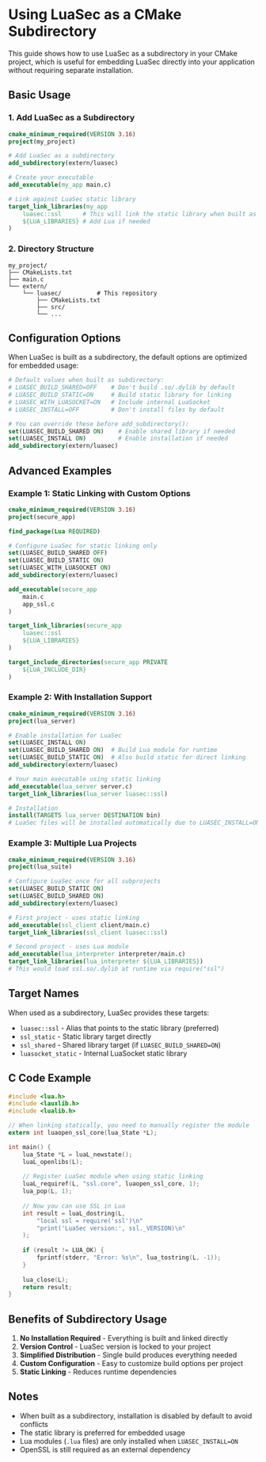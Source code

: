# Using LuaSec as a CMake Subdirectory

This guide shows how to use LuaSec as a subdirectory in your CMake project, which is useful for embedding LuaSec directly into your application without requiring separate installation.

## Basic Usage

### 1. Add LuaSec as a Subdirectory

```cmake
cmake_minimum_required(VERSION 3.16)
project(my_project)

# Add LuaSec as a subdirectory
add_subdirectory(extern/luasec)

# Create your executable
add_executable(my_app main.c)

# Link against LuaSec static library
target_link_libraries(my_app 
    luasec::ssl      # This will link the static library when built as subdirectory
    ${LUA_LIBRARIES} # Add Lua if needed
)
```

### 2. Directory Structure

```
my_project/
├── CMakeLists.txt
├── main.c
└── extern/
    └── luasec/          # This repository
        ├── CMakeLists.txt
        ├── src/
        └── ...
```

## Configuration Options

When LuaSec is built as a subdirectory, the default options are optimized for embedded usage:

```cmake
# Default values when built as subdirectory:
# LUASEC_BUILD_SHARED=OFF    # Don't build .so/.dylib by default
# LUASEC_BUILD_STATIC=ON     # Build static library for linking
# LUASEC_WITH_LUASOCKET=ON   # Include internal LuaSocket
# LUASEC_INSTALL=OFF         # Don't install files by default

# You can override these before add_subdirectory():
set(LUASEC_BUILD_SHARED ON)    # Enable shared library if needed
set(LUASEC_INSTALL ON)         # Enable installation if needed
add_subdirectory(extern/luasec)
```

## Advanced Examples

### Example 1: Static Linking with Custom Options

```cmake
cmake_minimum_required(VERSION 3.16)
project(secure_app)

find_package(Lua REQUIRED)

# Configure LuaSec for static linking only
set(LUASEC_BUILD_SHARED OFF)
set(LUASEC_BUILD_STATIC ON)
set(LUASEC_WITH_LUASOCKET ON)
add_subdirectory(extern/luasec)

add_executable(secure_app 
    main.c
    app_ssl.c
)

target_link_libraries(secure_app
    luasec::ssl
    ${LUA_LIBRARIES}
)

target_include_directories(secure_app PRIVATE
    ${LUA_INCLUDE_DIR}
)
```

### Example 2: With Installation Support

```cmake
cmake_minimum_required(VERSION 3.16)
project(lua_server)

# Enable installation for LuaSec
set(LUASEC_INSTALL ON)
set(LUASEC_BUILD_SHARED ON)  # Build Lua module for runtime
set(LUASEC_BUILD_STATIC ON)  # Also build static for direct linking
add_subdirectory(extern/luasec)

# Your main executable using static linking
add_executable(lua_server server.c)
target_link_libraries(lua_server luasec::ssl)

# Installation
install(TARGETS lua_server DESTINATION bin)
# LuaSec files will be installed automatically due to LUASEC_INSTALL=ON
```

### Example 3: Multiple Lua Projects

```cmake
cmake_minimum_required(VERSION 3.16)
project(lua_suite)

# Configure LuaSec once for all subprojects
set(LUASEC_BUILD_STATIC ON)
set(LUASEC_BUILD_SHARED ON)
add_subdirectory(extern/luasec)

# First project - uses static linking
add_executable(ssl_client client/main.c)
target_link_libraries(ssl_client luasec::ssl)

# Second project - uses Lua module
add_executable(lua_interpreter interpreter/main.c)
target_link_libraries(lua_interpreter ${LUA_LIBRARIES})
# This would load ssl.so/.dylib at runtime via require("ssl")
```

## Target Names

When used as a subdirectory, LuaSec provides these targets:

- `luasec::ssl` - Alias that points to the static library (preferred)
- `ssl_static` - Static library target directly
- `ssl_shared` - Shared library target (if `LUASEC_BUILD_SHARED=ON`)
- `luasocket_static` - Internal LuaSocket static library

## C Code Example

```c
#include <lua.h>
#include <lauxlib.h>
#include <lualib.h>

// When linking statically, you need to manually register the module
extern int luaopen_ssl_core(lua_State *L);

int main() {
    lua_State *L = luaL_newstate();
    luaL_openlibs(L);
    
    // Register LuaSec module when using static linking
    luaL_requiref(L, "ssl.core", luaopen_ssl_core, 1);
    lua_pop(L, 1);
    
    // Now you can use SSL in Lua
    int result = luaL_dostring(L, 
        "local ssl = require('ssl')\n"
        "print('LuaSec version:', ssl._VERSION)\n"
    );
    
    if (result != LUA_OK) {
        fprintf(stderr, "Error: %s\n", lua_tostring(L, -1));
    }
    
    lua_close(L);
    return result;
}
```

## Benefits of Subdirectory Usage

1. **No Installation Required** - Everything is built and linked directly
2. **Version Control** - LuaSec version is locked to your project
3. **Simplified Distribution** - Single build produces everything needed
4. **Custom Configuration** - Easy to customize build options per project
5. **Static Linking** - Reduces runtime dependencies

## Notes

- When built as a subdirectory, installation is disabled by default to avoid conflicts
- The static library is preferred for embedded usage
- Lua modules (`.lua` files) are only installed when `LUASEC_INSTALL=ON`
- OpenSSL is still required as an external dependency
